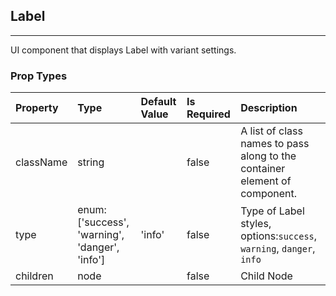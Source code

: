 ## Label 
---
UI component that displays Label with variant settings.

### Prop Types
Property | Type | Default Value | Is Required | Description
:--- | :--- | :--- | :--- | :---
className|string|&ensp;|false|A list of class names to pass along to the container element of component.
type|enum:<br>['success', 'warning', 'danger', 'info']|'info'|false|Type of Label styles, options:`success`, `warning`, `danger`, `info`
children|node|&ensp;|false|Child Node